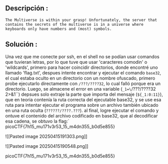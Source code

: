 
## Descripción :
	The Multiverse is within your grasp! Unfortunately, the server that contains the secrets of the multiverse is in a universe where keyboards only have numbers and (most) symbols.


## Solución :
Una vez que me conecte por ssh, en el shell no se podían usar comandos que tuvieran letras, por lo que tuve que usar 'caracteres comodin' o 'wildcards', primero para hacer coincidir directorios, donde encontré uno llamado 'flag.txt', despues intente encontrar y ejecutar el comando `base32`, el cual estaba oculto en un directorio con un nombre ofuscado, primero probe ejecutarlo directamente con `/???/????32`, lo cual falló porque era un directorio. Luego, se almacene el error  en una variable (`_1=\`/???/????32 2>&1``) depsues solo extraje la parte que importa del mensaje (`${_1:0:11}`), que en teoria contenía la ruta correcta del ejecutable base32, y se use esa ruta para intentar ejecutar el programa sobre un archivo también ubicado en una ruta oculta (`??????/????.???`). al final, logre ejecutar el comando y ontuve el contenido del archivo codificado en base32, que al decodificar esa cadena, se obtuvo la flag:` 
picoCTF{7h15_mu171v3r53_15_m4dn355_b0d5e855}

![[Pasted image 20250415191303.png]]


![[Pasted image 20250415190548.png]]

picoCTF{7h15_mu171v3r53_15_m4dn355_b0d5e855}
